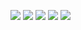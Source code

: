 ![](http://github-profile-summary-cards.vercel.app/api/cards/profile-details?username=ShikharXGupta&theme=aura_dark)
![](http://github-profile-summary-cards.vercel.app/api/cards/repos-per-language?username=ShikharXGupta&theme=aura_dark)
![](http://github-profile-summary-cards.vercel.app/api/cards/repos-per-language?username=ShikharXGupta&theme=aura_dark)
![](http://github-profile-summary-cards.vercel.app/api/cards/stats?username=ShikharXGupta&theme=aura_dark)
![](http://github-profile-summary-cards.vercel.app/api/cards/productive-time?username=ShikharXGupta&theme=aura_dark&utcOffset=8)
